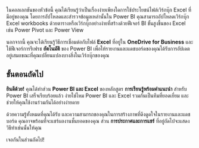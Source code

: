 ในคอลเลกชันของหัวข้อนี้ คุณได้เรียนรู้ว่าเป็นเรื่องง่ายเพียงใดการใช้ประโยชน์ไฟล์เวิร์กบุ๊ก Excel ที่มีอยู่ของคุณ โดยการอัปโหลดและสำรวจข้อมูลเหล่านั้นใน Power BI คุณสามารถอัปโหลดเวิร์กบุ๊ก Excel workbooks ด้วยตารางหรือเวิร์กบุ๊กอย่างง่ายที่สร้างด้วยฟีเจอร์ BI ขั้นสูงขึ้นของ Excel เช่น Power Pivot และ Power View

นอกจากนี้ คุณจะได้เรียนรู้วิธีการเชื่อมต่อกับไฟล์ **Excel** ที่อยู่ใน **OneDrive for Business** และใช้ฟีเจอร์การรีเฟรช **อัตโนมัติ** ของ Power BI เพื่อให้รายงานและแดชบอร์ดของคุณได้รับการอัปเดตอยู่เสมอขณะที่คุณเปลี่ยนแปลงบางสิ่งในเวิร์กบุ๊กของคุณ

## <a name="next-steps"></a>ขั้นตอนถัดไป
**ยินดีด้วย!** คุณได้ทำส่วน **Power BI และ Excel** ของหลักสูตร **การเรียนรู้พร้อมคำแนะนำ** สำหรับ Power BI เสร็จเรียบร้อยแล้ว ง่ายใช่ไหม Power BI และ Excel รวมกันเป็นทีมที่ยอดเยี่ยม และช่วยให้คุณใช้งานร่วมกันได้อย่างง่ายดาย

ด้วยความรู้ทั้งหมดที่คุณได้รับ และความสามารถของคุณในการสร้างภาพที่ดึงดูดใจในรายงานและแดชบอร์ด คุณอาจพร้อมที่จะแชร์ผลงานชั้นยอดของคุณ ส่วน **การประกาศและการแชร์** ที่อยู่ถัดไปจะแสดงวิธีทำเช่นนั้นให้คุณ

เจอกันในส่วนถัดไป!

